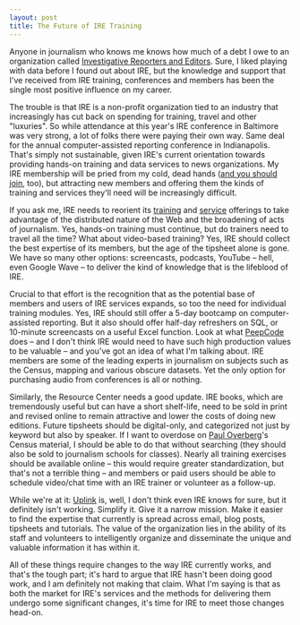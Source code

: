 ```yaml
---
layout: post
title: The Future of IRE Training
---
```


Anyone in journalism who knows me knows how much of a debt I owe to an organization called [Investigative Reporters and Editors](http://www.ire.org/). Sure, I liked playing with data before I found out about IRE, but the knowledge and support that I've received from IRE training, conferences and members has been the single most positive influence on my career.

The trouble is that IRE is a non-profit organization tied to an industry that increasingly has cut back on spending for training, travel and other "luxuries". So while attendance at this year's IRE conference in Baltimore was very strong, a lot of folks there were paying their own way. Same deal for the annual computer-assisted reporting conference in Indianapolis. That's simply not sustainable, given IRE's current orientation towards providing hands-on training and data services to news organizations. My IRE membership will be pried from my cold, dead hands ([and you should join](http://ire.org/membership/), too), but attracting new members and offering them the kinds of training and services they'll need will be increasingly difficult.

If you ask me, IRE needs to reorient its [training](http://ire.org/events-and-training/) and [service](http://ire.org/resource-center/) offerings to take advantage of the distributed nature of the Web and the broadening of acts of journalism. Yes, hands-on training must continue, but do trainers need to travel all the time? What about video-based training? Yes, IRE should collect the best expertise of its members, but the age of the tipsheet alone is gone. We have so many other options: screencasts, podcasts, YouTube – hell, even Google Wave – to deliver the kind of knowledge that is the lifeblood of IRE.

Crucial to that effort is the recognition that as the potential base of members and users of IRE services expands, so too the need for individual training modules. Yes, IRE should still offer a 5-day bootcamp on computer-assisted reporting. But it also should offer half-day refreshers on SQL, or 10-minute screencasts on a useful Excel function. Look at what [PeepCode](http://www.peepcode.com) does – and I don't think IRE would need to have such high production values to be valuable – and you've got an idea of what I'm talking about. IRE members are some of the leading experts in journalism on subjects such as the Census, mapping and various obscure datasets. Yet the only option for purchasing audio from conferences is all or nothing.

Similarly, the Resource Center needs a good update. IRE books, which are tremendously useful but can have a short shelf-life, need to be sold in print and revised online to remain attractive and lower the costs of doing new editions. Future tipsheets should be digital-only, and categorized not just by keyword but also by speaker. If I want to overdose on [Paul Overberg](http://content.usatoday.com/topics/reporter/Paul+Overberg/1)'s Census material, I should be able to do that without searching (they should also be sold to journalism schools for classes). Nearly all training exercises should be available online – this would require greater standardization, but that's not a terrible thing – and members or paid users should be able to schedule video/chat time with an IRE trainer or volunteer as a follow-up.

While we're at it: [Uplink](http://ire.org/blog/uplink/) is, well, I don't think even IRE knows for sure, but it definitely isn't working. Simplify it. Give it a narrow mission. Make it easier to find the expertise that currently is spread across email, blog posts, tipsheets and tutorials. The value of the organization lies in the ability of its staff and volunteers to intelligently organize and disseminate the unique and valuable information it has within it.

All of these things require changes to the way IRE currently works, and that's the tough part; it's hard to argue that IRE hasn't been doing good work, and I am definitely not making that claim. What I'm saying is that as both the market for IRE's services and the methods for delivering them undergo some significant changes, it's time for IRE to meet those changes head-on.